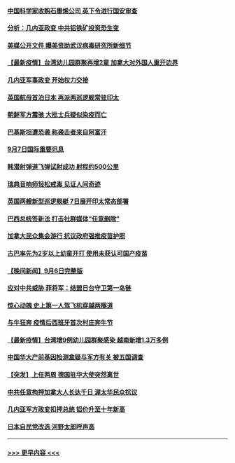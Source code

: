 #### [中国科学家收购石墨烯公司 英下令进行国安审查](../pages/prog202/a103210232.md?t=09080251) 
#### [分析：几内亚政变 中共铝铁矿投资恐生变](../pages/prog202/a103210257.md?t=09080251) 
#### [美媒公开文件 曝美资助武汉病毒研究所新细节](../pages/prog202/a103210139.md?t=09080251) 
#### [【最新疫情】台湾幼儿园群聚再增2童 加拿大对外国人重开边界](../pages/prog202/a103210226.md?t=09080251) 
#### [几内亚军事政变 开始权力交接](../pages/prog202/a103210207.md?t=09080251) 
#### [英国航母首泊日本 再派两巡逻舰常驻印太](../pages/prog202/a103210176.md?t=09080251) 
#### [朝鲜军方震骇 大批士兵疑似染疫而亡](../pages/prog202/a103210076.md?t=09080251) 
#### [巴基斯坦遭恐袭 称袭击者来自阿富汗](../pages/prog202/a103210098.md?t=09080251) 
#### [9月7日国际重要讯息](../pages/prog202/a103209950.md?t=09080251) 
#### [韩潜射弹道飞弹试射成功 射程约500公里](../pages/prog202/a103209897.md?t=09080251) 
#### [瑞典音响师轻松戒毒 见证人间奇迹](../pages/prog202/a103209905.md?t=09080251) 
#### [英国两艘新型巡逻舰艇 7日展开印太常态部署](../pages/prog202/a103209823.md?t=09080251) 
#### [巴西总统签新法 打击社群媒体“任意删除”](../pages/prog202/a103209815.md?t=09080251) 
#### [加拿大民众集会游行 抗议政府强推疫苗护照](../pages/prog202/a103209555.md?t=09080251) 
#### [古巴率先为2岁以上幼童开打 使用未获认可国产疫苗](../pages/prog202/a103209729.md?t=09080251) 
#### [【晚间新闻】9月6日完整版](../pages/prog202/a103209583.md?t=09080251) 
#### [应对中共威胁 菲将军：结盟日台守卫第一岛链](../pages/prog202/a103209538.md?t=09080251) 
#### [惊心动魄 史上第一人驾飞机穿越两隧道](../pages/prog202/a103209438.md?t=09080251) 
#### [与牛狂奔 疫情后西班牙首次村庄奔牛节](../pages/prog202/a103209436.md?t=09080251) 
#### [【最新疫情】台湾增9例幼儿园群聚感染 越南新增1.3万多例](../pages/prog202/a103209416.md?t=09080251) 
#### [中国华大产前基因检测盒疑与军方有关 被五国调查](../pages/prog202/a103209324.md?t=09080251) 
#### [【突发】上任两周 德国驻华大使突然离世](../pages/prog202/a103209311.md?t=09080251) 
#### [中共任意拘押加拿大人长达千日 渥太华民众抗议](../pages/prog202/a103209290.md?t=09080251) 
#### [几内亚军方政变扣押总统 铝价升至十年新高](../pages/prog202/a103209240.md?t=09080251) 
#### [日本自民党改选 河野太郎呼声高](../pages/prog202/a103209238.md?t=09080251) 

----
#### [ >>> 更早内容 <<< ](../indexes/prog202-earlier.md)
